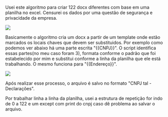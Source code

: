 Usei este algoritmo para criar 122 docx diferentes com base em uma planilha no excel. Censurei os dados por uma questão de segurança e privacidade da empresa.

![](https://github.com/LeonardoWaldomiro/redesigned-chainsaw/blob/main/download.png)

Basicamente o algoritmo cria um docx a partir de um template onde estão marcados os locais chaves que devem ser substituidos. Por exemplo como podemos ver abaixo há uma parte escrita "{{CNPJ}}". O script identifica essas partes(no meu caso foram 3), formata conforme o padrão que foi estabelecido por mim e substitui conforme a linha da planilha que ele está trabalhando. O mesmo funciona para "{{Endereço}}".

![](https://github.com/LeonardoWaldomiro/redesigned-chainsaw/blob/main/download%20(1).png)

Após realizar esse processo, o arquivo é salvo no formato "CNPJ tal - Declarações". 

Por trabalhar linha a linha da planilha, usei a estrutura de repetição for indo de 0 a 122 e um except com print do cnpj caso dê problema ao salvar o arquivo. 


